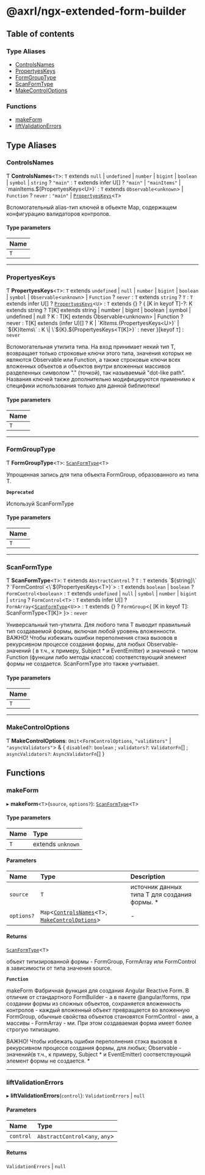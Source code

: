 # @axrl/ngx-extended-form-builder

## Table of contents

### Type Aliases

- [ControlsNames](README.md#controlsnames)
- [PropertyesKeys](README.md#propertyeskeys)
- [FormGroupType](README.md#formgrouptype)
- [ScanFormType](README.md#scanformtype)
- [MakeControlOptions](README.md#makecontroloptions)

### Functions

- [makeForm](README.md#makeform)
- [liftValidationErrors](README.md#liftvalidationerrors)

## Type Aliases

### ControlsNames

Ƭ **ControlsNames**<`T`\>: `T` extends ``null`` \| `undefined` \| `number` \| `bigint` \| `boolean` \| `symbol` \| `string` ? ``"main"`` : `T` extends infer U[] ? ``"main"`` \| ``"mainItems"`` \| \`mainItems.${PropertyesKeys<U\>}\` : `T` extends `Observable`<`unknown`\> \| `Function` ? `never` : ``"main"`` \| [`PropertyesKeys`](README.md#propertyeskeys)<`T`\>

Вспомогательный alias-тип ключей в объекте Map, содержащем конфигурацию валидаторов контролов.

#### Type parameters

| Name |
| :------ |
| `T` |

___

### PropertyesKeys

Ƭ **PropertyesKeys**<`T`\>: `T` extends `undefined` \| ``null`` \| `number` \| `bigint` \| `boolean` \| `symbol` \| `Observable`<`unknown`\> \| `Function` ? `never` : `T` extends `string` ? `T` : `T` extends infer U[] ? [`PropertyesKeys`](README.md#propertyeskeys)<`U`\> : `T` extends {} ? { [K in keyof T]-?: K extends string ? T[K] extends string \| number \| bigint \| boolean \| symbol \| undefined \| null ? K : T[K] extends Observable<unknown\> \| Function ? never : T[K] extends (infer U)[] ? K \| \`${K}Items.${PropertyesKeys<U\>}\` \| \`${K}Items\` : K \| \`${K}.${PropertyesKeys<T[K]\>}\` : never }[keyof `T`] : `never`

Вспомогательная утилита типа.
На вход принимает некий тип T, возвращает только строковые ключи этого типа, значения которых не являются Observable или Function, а также
строковые ключи всех вложенных объектов и объектов внутри вложенных массивов разделенных символом "." (точкой), так называемый "dot-like path".
Названия ключей также дополнительно модифицируются применимо к специфики использования только для данной библиотеки!

#### Type parameters

| Name |
| :------ |
| `T` |

___

### FormGroupType

Ƭ **FormGroupType**<`T`\>: [`ScanFormType`](README.md#scanformtype)<`T`\>

Упрощенная запись для типа объекта FormGroup, образованного из типа T.

**`Deprecated`**

Используй ScanFormType

#### Type parameters

| Name |
| :------ |
| `T` |

___

### ScanFormType

Ƭ **ScanFormType**<`T`\>: `T` extends `AbstractControl` ? `T` : `T` extends \`${string}\` ? `FormControl`<\`${PropertyesKeys<T\>}\`\> : `T` extends `boolean` \| `boolean` ? `FormControl`<`boolean`\> : `T` extends `undefined` \| ``null`` \| `symbol` \| `number` \| `bigint` \| `string` ? `FormControl`<`T`\> : `T` extends infer U[] ? `FormArray`<[`ScanFormType`](README.md#scanformtype)<`U`\>\> : `T` extends {} ? `FormGroup`<{ [K in keyof T]: ScanFormType<T[K]\> }\> : `never`

Универсальный тип-утилита.
Для любого типа Т выводит правильный тип создаваемой формы, включая любой уровень вложенности.
ВАЖНО!
Чтобы избежать ошибки переполнения стэка вызовов в рекурсивном процессе создания формы, для любых
Observable-значений ( в т.ч., к примеру, Subject  * и EventEmitter) и значений с типом Function (функции либо методы классов)
соответствующий элемент формы не создается. ScanFormType это также учитывает.

#### Type parameters

| Name |
| :------ |
| `T` |

___

### MakeControlOptions

Ƭ **MakeControlOptions**: `Omit`<`FormControlOptions`, ``"validators"`` \| ``"asyncValidators"``\> & { `disabled?`: `boolean` ; `validators?`: `ValidatorFn`[] ; `asyncValidators?`: `AsyncValidatorFn`[]  }

## Functions

### makeForm

▸ **makeForm**<`T`\>(`source`, `options?`): [`ScanFormType`](README.md#scanformtype)<`T`\>

#### Type parameters

| Name | Type |
| :------ | :------ |
| `T` | extends `unknown` |

#### Parameters

| Name | Type | Description |
| :------ | :------ | :------ |
| `source` | `T` | источник данных типа T для создания формы. * |
| `options?` | `Map`<[`ControlsNames`](README.md#controlsnames)<`T`\>, [`MakeControlOptions`](README.md#makecontroloptions)\> | - |

#### Returns

[`ScanFormType`](README.md#scanformtype)<`T`\>

объект типизированной формы - FormGroup, FormArray или FormControl в зависимости от типа значения source.

**`Function`**

makeForm<T>
  Фабричная функция для создания Angular Reactive Form.
В отличие от стандартного FormBuilder - а в пакете @angular/forms, при создании формы из сложных объектов,
сохраняется вложенность контролов - каждый вложенный объект превращается во вложенную FormGroup,
  обычные свойства объектов становятся FormControl - ами, а массивы - FormArray - ми.
При этом создаваемая форма имеет более строгую типизацию.

  ВАЖНО!
   Чтобы избежать ошибки переполнения стэка вызовов в рекурсивном процессе создания формы, для любых;
Observable - значений(в т.ч., к примеру, Subject * и EventEmitter) соответствующий элемент формы не создается.
 *

___

### liftValidationErrors

▸ **liftValidationErrors**(`control`): `ValidationErrors` \| ``null``

#### Parameters

| Name | Type |
| :------ | :------ |
| `control` | `AbstractControl`<`any`, `any`\> |

#### Returns

`ValidationErrors` \| ``null``
